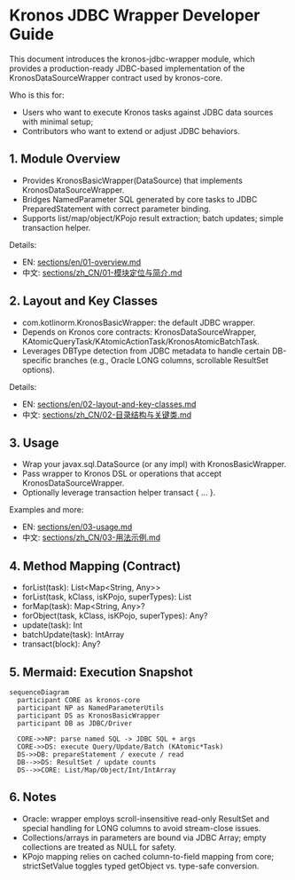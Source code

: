 # Kronos JDBC Wrapper Developer Guide

This document introduces the kronos-jdbc-wrapper module, which provides a production-ready JDBC-based implementation of the KronosDataSourceWrapper contract used by kronos-core.

Who is this for:
- Users who want to execute Kronos tasks against JDBC data sources with minimal setup;
- Contributors who want to extend or adjust JDBC behaviors.


## 1. Module Overview
- Provides KronosBasicWrapper(DataSource) that implements KronosDataSourceWrapper.
- Bridges NamedParameter SQL generated by core tasks to JDBC PreparedStatement with correct parameter binding.
- Supports list/map/object/KPojo result extraction; batch updates; simple transaction helper.

Details:
- EN: [sections/en/01-overview.md](./sections/en/01-overview.md)
- 中文: [sections/zh_CN/01-模块定位与简介.md](./sections/zh_CN/01-模块定位与简介.md)


## 2. Layout and Key Classes
- com.kotlinorm.KronosBasicWrapper: the default JDBC wrapper.
- Depends on Kronos core contracts: KronosDataSourceWrapper, KAtomicQueryTask/KAtomicActionTask/KronosAtomicBatchTask.
- Leverages DBType detection from JDBC metadata to handle certain DB-specific branches (e.g., Oracle LONG columns, scrollable ResultSet options).

Details:
- EN: [sections/en/02-layout-and-key-classes.md](./sections/en/02-layout-and-key-classes.md)
- 中文: [sections/zh_CN/02-目录结构与关键类.md](./sections/zh_CN/02-目录结构与关键类.md)


## 3. Usage
- Wrap your javax.sql.DataSource (or any impl) with KronosBasicWrapper.
- Pass wrapper to Kronos DSL or operations that accept KronosDataSourceWrapper.
- Optionally leverage transaction helper transact { ... }.

Examples and more:
- EN: [sections/en/03-usage.md](./sections/en/03-usage.md)
- 中文: [sections/zh_CN/03-用法示例.md](./sections/zh_CN/03-用法示例.md)


## 4. Method Mapping (Contract)
- forList(task): List<Map<String, Any>>
- forList(task, kClass, isKPojo, superTypes): List<Any>
- forMap(task): Map<String, Any>?
- forObject(task, kClass, isKPojo, superTypes): Any?
- update(task): Int
- batchUpdate(task): IntArray
- transact(block): Any?


## 5. Mermaid: Execution Snapshot
```mermaid
sequenceDiagram
  participant CORE as kronos-core
  participant NP as NamedParameterUtils
  participant DS as KronosBasicWrapper
  participant DB as JDBC/Driver

  CORE->>NP: parse named SQL -> JDBC SQL + args
  CORE->>DS: execute Query/Update/Batch (KAtomic*Task)
  DS->>DB: prepareStatement / execute / read
  DB-->>DS: ResultSet / update counts
  DS-->>CORE: List/Map/Object/Int/IntArray
```


## 6. Notes
- Oracle: wrapper employs scroll-insensitive read-only ResultSet and special handling for LONG columns to avoid stream-close issues.
- Collections/arrays in parameters are bound via JDBC Array; empty collections are treated as NULL for safety.
- KPojo mapping relies on cached column-to-field mapping from core; strictSetValue toggles typed getObject vs. type-safe conversion.

